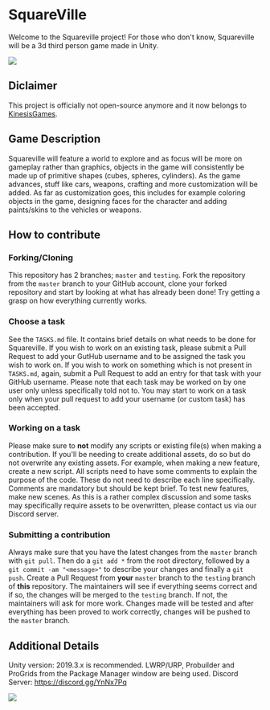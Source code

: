 # SquareVille
Welcome to the Squareville project! For those who don't know, Squareville will be a 3d third person game made in Unity.

![](https://raw.githubusercontent.com/KinesisGames/KinesisGames.github.io/master/img/games/squareville/character-customization.jpg)

## Diclaimer 
This project is officially not open-source anymore and it now belongs to [KinesisGames](https://www.kinesis.games).

## Game Description
Squareville will feature a world to explore and as focus will be more on gameplay rather than graphics, objects in the game will consistently be  made up of primitive shapes (cubes, spheres, cylinders). As the game advances, stuff like cars, weapons, crafting and more customization will be added. As far as customization goes, this includes for example coloring objects in the game, designing faces for the character and adding paints/skins to the vehicles or weapons.

## How to contribute
### Forking/Cloning
This repository has 2 branches; ``master`` and ``testing``. Fork the repository from the ``master`` branch to your GitHub account, clone your forked repository and start by looking at what has already been done! Try getting a grasp on how everything currently works.
### Choose a task
See the ``TASKS.md`` file. It contains brief details on what needs to be done for Squareville. If you wish to work on an existing task, please submit a Pull Request to add your GutHub username and to be assigned the task you wish to work on. If you wish to work on something which is not present in ``TASKS.md``, again, submit a Pull Request to add an entry for that task with your GitHub username. Please note that each task may be worked on by one user only unless specifically told not to. You may start to work on a task only when your pull request to add your username (or custom task) has been accepted.
### Working on a task 
Please make sure to **not** modify any scripts or existing file(s) when making a contribution. If you'll be needing to create additional assets, do so but do not overwrite any existing assets. For example, when making a new feature, create a new script. All scripts need to have some comments to explain the purpose of the code. These do not need to describe each line specifically. Comments are mandatory but should be kept brief. To test new features, make new scenes. As this is a rather complex discussion and some tasks may specifically require assets to be overwritten, please contact us via our Discord server.
### Submitting a contribution
Always make sure that you have the latest changes from the ``master`` branch with ``git pull``. Then do a ``git add *`` from the root directory, followed by a ``git commit -am "<message>"`` to describe your changes and finally a ``git push``. Create a Pull Request from **your** ``master`` branch to the ``testing`` branch of **this** repository. The maintainers will see if everything seems correct and if so, the changes will be merged to the ``testing`` branch. If not, the maintainers will ask for more work. Changes made will be tested and after everything has been proved to work correctly, changes will be pushed to the ``master`` branch.

## Additional Details
Unity version: 2019.3.x is recommended.
LWRP/URP, Probuilder and ProGrids from the Package Manager window are being used.
Discord Server: https://discord.gg/YnNx7Pq

![](https://raw.githubusercontent.com/KinesisGames/KinesisGames.github.io/master/img/games/squareville/car-customization.jpg)

